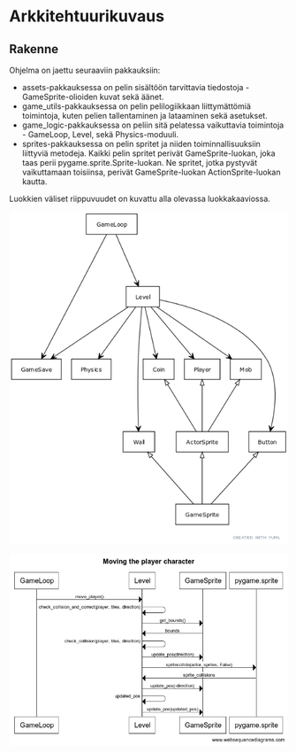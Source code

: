 # Arkkitehtuurikuvaus

## Rakenne

Ohjelma on jaettu seuraaviin pakkauksiin:
- assets-pakkauksessa on pelin sisältöön tarvittavia tiedostoja - GameSprite-olioiden kuvat sekä äänet.
- game_utils-pakkauksessa on pelin pelilogiikkaan liittymättömiä toimintoja, kuten pelien tallentaminen ja lataaminen sekä asetukset.
- game_logic-pakkauksessa on peliin sitä pelatessa vaikuttavia toimintoja - GameLoop, Level, sekä Physics-moduuli.
- sprites-pakkauksessa on pelin spritet ja niiden toiminnallisuuksiin liittyviä metodeja. Kaikki pelin spritet perivät GameSprite-luokan, joka taas perii pygame.sprite.Sprite-luokan. Ne spritet, jotka pystyvät vaikuttamaan toisiinsa, perivät GameSprite-luokan ActionSprite-luokan kautta.

Luokkien väliset riippuvuudet on kuvattu alla olevassa luokkakaaviossa.

![UML graph](https://github.com/WitCanStain/ot2021/blob/master/documentation/kuvat/uml.png)

![WebSequence](https://github.com/WitCanStain/ot2021/blob/master/documentation/Moving%20the%20player%20character.png)
